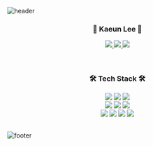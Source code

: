![header](https://capsule-render.vercel.app/api?type=waving&&color=gradient&height=100&section=header)

<div align = "center">
  <h3>🌸 Kaeun Lee 🌸</h3>
  <a href="https://rlotr.tistory.com">
    <img src="https://img.shields.io/badge/Tistory-EA5220?style=flat-square&logo=Tistory&logoColor=white&link=https://rlotr.tistory.com"/>
  </a>
  <a href="https://www.instagram.com/rlotr.dev">
    <img src="https://img.shields.io/badge/Instagram-E4405F?style=flat-square&logo=Instagram&logoColor=white&link=https://www.instagram.com/rlotr.dev"/>
  </a>
  <a href="mailto:0314kelee@gmail.com">
    <img src="https://img.shields.io/badge/Gmail-d14836?style=flat-square&logo=Gmail&logoColor=white&link=0314kelee@gmail.com"/>
  </a>
  
  <br/>
  <br/>
  <br/>
  
  <h3>🛠 Tech Stack 🛠</h3>
  <img src="https://img.shields.io/badge/HTML5-E34F26?style=flat-square&logo=html5&logoColor=white"/>
  <img src="https://img.shields.io/badge/CSS3-1572B6?style=flat-square&logo=css3&logoColor=white"/>
  <img src="https://img.shields.io/badge/JavaScript-F7DF1E?style=flat-square&logo=javascript&logoColor=white"/>
  <br/>
  <img src="https://img.shields.io/badge/Typescript-3178C6?style=flat-square&logo=Typescript&logoColor=white"/>
  <img src="https://img.shields.io/badge/React-61DAFB?style=flat-square&logo=React&logoColor=white"/>
  <img src="https://img.shields.io/badge/Next.js-D8DDDF?style=flat-square&logo=Next.js&logoColor=white"/>
  <br/>
  <img src="https://img.shields.io/badge/C-A8B9CC?style=flat-square&logo=C&logoColor=white"/>
  <img src="https://img.shields.io/badge/C++-00599C?style=flat-square&logo=C%2B%2B&logoColor=white"/>
  <img src="https://img.shields.io/badge/Java-007396?style=flat-square&logo=java&logoColor=white"/>
  <img src="https://img.shields.io/badge/Python-3776AB?style=flat-square&logo=Python&logoColor=white"/>
  <br/>
  <br/>
</div>

![footer](https://capsule-render.vercel.app/api?type=waving&&color=gradient&height=100&section=footer)
